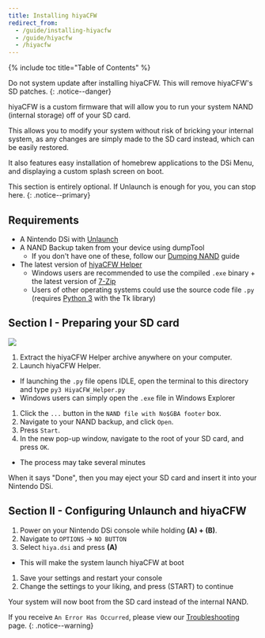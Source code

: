 ```yaml
---
title: Installing hiyaCFW
redirect_from:
  - /guide/installing-hiyacfw
  - /guide/hiyacfw
  - /hiyacfw
---
```


{% include toc title="Table of Contents" %}

Do not system update after installing hiyaCFW. This will remove hiyaCFW's SD patches.
{: .notice--danger}

hiyaCFW is a custom firmware that will allow you to run your system NAND (internal storage) off of your SD card.

This allows you to modify your system without risk of bricking your internal system, as any changes are simply made to the SD card instead, which can be easily restored.

It also features easy installation of homebrew applications to the DSi Menu, and displaying a custom splash screen on boot.

This section is entirely optional. If Unlaunch is enough for you, you can stop here.
{: .notice--primary}

## Requirements
- A Nintendo DSi with [Unlaunch](installing-unlaunch)
- A NAND Backup taken from your device using dumpTool
  - If you don't have one of these, follow our [Dumping NAND](dumping-nand) guide
- The latest version of [hiyaCFW Helper](https://github.com/mondul/HiyaCFW-Helper/releases)
  - Windows users are recommended to use the compiled `.exe` binary + the latest version of [7-Zip](https://www.7-zip.org/download.html)
  - Users of other operating systems could use the source code file `.py` (requires [Python 3](https://www.python.org/downloads/) with the Tk library)

## Section I - Preparing your SD card
![](https://camo.githubusercontent.com/538f1d70409d6b38170ef7d845b7818bd902fd87/68747470733a2f2f696d6167652e6962622e636f2f68687a4b524c2f53637265656e2d53686f742d323031382d31302d31382d61742d31362d33302d31382e706e67)

1. Extract the hiyaCFW Helper archive anywhere on your computer.
1. Launch hiyaCFW Helper.
 - If launching the `.py` file opens IDLE, open the terminal to this directory and type `py3 HiyaCFW_Helper.py`
 - Windows users can simply open the `.exe` file in Windows Explorer
1. Click the `...` button in the `NAND file with No$GBA footer` box.
1. Navigate to your NAND backup, and click `Open`.
1. Press `Start`.
1. In the new pop-up window, navigate to the root of your SD card, and press `OK`.
  - The process may take several minutes

When it says "Done", then you may eject your SD card and insert it into your Nintendo DSi.

## Section II - Configuring Unlaunch and hiyaCFW

1. Power on your Nintendo DSi console while holding **(A) + (B)**.
1. Navigate to `OPTIONS` -> `NO BUTTON`
1. Select `hiya.dsi` and press **(A)**
  - This will make the system launch hiyaCFW at boot
1. Save your settings and restart your console
1. Change the settings to your liking, and press (START) to continue

Your system will now boot from the SD card instead of the internal NAND.

If you receive `An Error Has Occurred`, please view our [Troubleshooting](troubleshooting) page.
{: .notice--warning}
